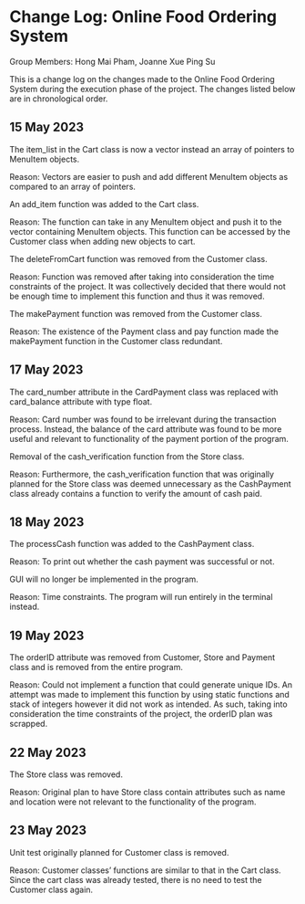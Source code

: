 # Change Log: Online Food Ordering System 

Group Members: Hong Mai Pham, Joanne Xue Ping Su 

This is a change log on the changes made to the Online Food Ordering System during the execution phase of the project. The changes listed below are in chronological order. 

 

## 15 May 2023 

The item_list in the Cart class is now a vector instead an array of pointers to MenuItem objects.  

Reason: Vectors are easier to push and add different MenuItem objects as compared to an array of pointers. 

An add_item function was added to the Cart class. 

Reason: The function can take in any MenuItem object and push it to the vector containing MenuItem objects. This function can be accessed by the Customer class when adding new objects to cart. 

The deleteFromCart function was removed from the Customer class. 

Reason: Function was removed after taking into consideration the time constraints of the project. It was collectively decided that there would not be enough time to implement this function and thus it was removed. 

The makePayment function was removed from the Customer class. 

Reason: The existence of the Payment class and pay function made the makePayment function in the Customer class redundant.  

 

## 17 May 2023 

The card_number attribute in the CardPayment class was replaced with card_balance attribute with type float. 

Reason: Card number was found to be irrelevant during the transaction process. Instead, the balance of the card attribute was found to be more useful and relevant to functionality of the payment portion of the program.  

Removal of the cash_verification function from the Store class. 

Reason: Furthermore, the cash_verification function that was originally planned for the Store class was deemed unnecessary as the CashPayment class already contains a function to verify the amount of cash paid. 

 

## 18 May 2023 

The processCash function was added to the CashPayment class. 

Reason: To print out whether the cash payment was successful or not. 

GUI will no longer be implemented in the program. 

Reason: Time constraints. The program will run entirely in the terminal instead. 

 

## 19 May 2023 

The orderID attribute was removed from Customer, Store and Payment class and is removed from the entire program. 

Reason: Could not implement a function that could generate unique IDs. An attempt was made to implement this function by using static functions and stack of integers however it did not work as intended. As such, taking into consideration the time constraints of the project, the orderID plan was scrapped. 

 

## 22 May 2023 

The Store class was removed.  

Reason: Original plan to have Store class contain attributes such as name and location were not relevant to the functionality of the program.  

 

## 23 May 2023 

Unit test originally planned for Customer class is removed. 

Reason: Customer classes’ functions are similar to that in the Cart class. Since the cart class was already tested, there is no need to test the Customer class again. 

 

 